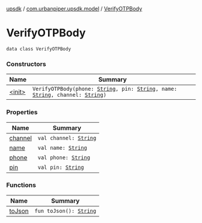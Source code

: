 [upsdk](../../index.md) / [com.urbanpiper.upsdk.model](../index.md) / [VerifyOTPBody](./index.md)

# VerifyOTPBody

`data class VerifyOTPBody`

### Constructors

| Name | Summary |
|---|---|
| [&lt;init&gt;](-init-.md) | `VerifyOTPBody(phone: `[`String`](https://kotlinlang.org/api/latest/jvm/stdlib/kotlin/-string/index.html)`, pin: `[`String`](https://kotlinlang.org/api/latest/jvm/stdlib/kotlin/-string/index.html)`, name: `[`String`](https://kotlinlang.org/api/latest/jvm/stdlib/kotlin/-string/index.html)`, channel: `[`String`](https://kotlinlang.org/api/latest/jvm/stdlib/kotlin/-string/index.html)`)` |

### Properties

| Name | Summary |
|---|---|
| [channel](channel.md) | `val channel: `[`String`](https://kotlinlang.org/api/latest/jvm/stdlib/kotlin/-string/index.html) |
| [name](name.md) | `val name: `[`String`](https://kotlinlang.org/api/latest/jvm/stdlib/kotlin/-string/index.html) |
| [phone](phone.md) | `val phone: `[`String`](https://kotlinlang.org/api/latest/jvm/stdlib/kotlin/-string/index.html) |
| [pin](pin.md) | `val pin: `[`String`](https://kotlinlang.org/api/latest/jvm/stdlib/kotlin/-string/index.html) |

### Functions

| Name | Summary |
|---|---|
| [toJson](to-json.md) | `fun toJson(): `[`String`](https://kotlinlang.org/api/latest/jvm/stdlib/kotlin/-string/index.html) |
